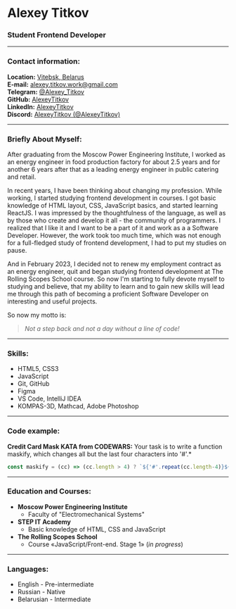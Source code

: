 # Alexey Titkov

### Student Frontend Developer

---

### Contact information:

**Location:**  [Vitebsk, Belarus](https://goo.gl/maps/3vQwfKdwCu5SrXA48)<br>
**E-mail:** [alexey.titkov.work@gmail.com](alexey.titkov.work@gmail.com)<br>
**Telegram:** [@Alexey_Titkov](https://t.me/Alexey_Titkov)<br>
**GitHub:** [AlexeyTitkov](https://github.com/AlexeyTitkov)<br>
**LinkedIn:** [AlexeyTitkov](https://www.linkedin.com/in/alexey-titkov-952528219)<br>
**Discord:** [AlexeyTitkov (@AlexeyTitkov)](https://www.linkedin.com/in/alexey-titkov-952528219)     <br>                                                             

---

### Briefly About Myself:

After graduating from the Moscow Power Engineering Institute, I worked as an energy engineer in food production factory for about 2.5 years and for another 6 years after that as a leading energy engineer in public catering and retail.<br>

In recent years, I have been thinking about changing my profession. While working, I started studying frontend development in courses.
I got basic knowledge of HTML layout, CSS, JavaScript basics, and started learning ReactJS. I was impressed by the thoughtfulness of the language, as well as by those who create and develop it all - the сommunity of programmers. I realized that I like it and I want to be a part of it and work as a a Software Developer.
However, the work took too much time, which was not enough for a full-fledged study of frontend development, I had to put my studies on pause.<br>

And in February 2023, I decided not to renew my employment contract as an energy engineer, quit and began studying frontend development at The Rolling Scopes School course.
So now I'm starting to fully devote myself to studying and believe, that my ability to learn and to gain new skills will lead me through this path of becoming a proficient Software Developer on interesting and useful projects.
<br>

So now my motto is:
> _Not a step back and not a day without a line of code!_<br>

---

### Skills:

- HTML5, CSS3
- JavaScript
- Git, GitHub
- Figma
- VS Code, IntelliJ IDEA
- KOMPAS-3D, Mathcad, Adobe Photoshop

---
### Code example:

**Credit Card Mask KATA from CODEWARS:** Your task is to write a function maskify, which changes all but the last four characters into '#'.*

```javascript
const maskify = (cc) => (cc.length > 4) ? `${'#'.repeat(cc.length-4)}${cc.slice(-4)}` : cc
```
---

### Education and Courses:

* **Moscow Power Engineering Institute**
    + Faculty of "Electromechanical Systems"
* **STEP IT Academy**
    + Basic knowledge of HTML, CSS and JavaScript
* **The Rolling Scopes School**
    + Course «JavaScript/Front-end. Stage 1» (_in progress_)

---

### Languages:

- English \- Pre-intermediate
- Russian \- Native
- Belarusian \- Intermediate